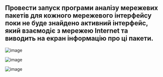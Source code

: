 ## Провести запуск програми аналізу мережевих пакетів для кожного мережевого інтерфейсу поки не буде знайдено активний інтерфейс, який взаємодіє з мережею Internet та виводить на екран інформацію про ці пакети.

![image](https://github.com/oleksandrblazhko/ai-192-tarasenko/assets/81381951/193168ed-e017-4e34-b75a-e6fd63befdb8)

![image](https://github.com/oleksandrblazhko/ai-192-tarasenko/assets/81381951/6dcb9d99-81ce-4c52-9854-274b2ce8ac14)

![image](https://github.com/oleksandrblazhko/ai-192-tarasenko/assets/81381951/1601f96b-8e83-46fd-9782-4a95372370b4)
